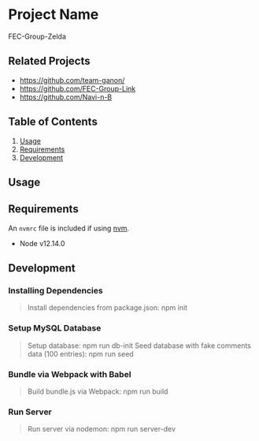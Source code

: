 # Project Name

FEC-Group-Zelda

## Related Projects

  - https://github.com/team-ganon/
  - https://github.com/FEC-Group-Link
  - https://github.com/Navi-n-B

## Table of Contents

1. [Usage](#Usage)
1. [Requirements](#requirements)
1. [Development](#development)

## Usage

## Requirements

An `nvmrc` file is included if using [nvm](https://github.com/creationix/nvm).

- Node v12.14.0

## Development

### Installing Dependencies

> Install dependencies from package.json: npm init

### Setup MySQL Database

> Setup database: npm run db-init
> Seed database with fake comments data (100 entries): npm run seed

### Bundle via Webpack with Babel

> Build bundle.js via Webpack: npm run build

### Run Server

> Run server via nodemon: npm run server-dev


